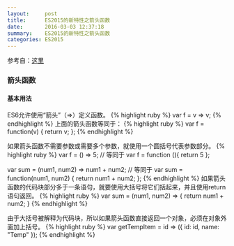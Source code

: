 ```yaml
---
layout:     post
title:      ES2015的新特性之箭头函数
date:       2016-03-03 12:37:18
summary:    ES2015的新特性之箭头函数
categories: ES2015
---
```

参考自：[这里](http://es6.ruanyifeng.com/#docs/function#箭头函数)



### 箭头函数

#### 基本用法
ES6允许使用“箭头”（=>）定义函数。
{% highlight ruby %}
var f = v => v;
{% endhighlight %}
上面的箭头函数等同于：
{% highlight ruby %}
var f = function(v) {
  return v;
};
{% endhighlight %}

如果箭头函数不需要参数或需要多个参数，就使用一个圆括号代表参数部分。
{% highlight ruby %}
var f = () => 5;
// 等同于
var f = function (){ return 5 };

var sum = (num1, num2) => num1 + num2;
// 等同于
var sum = function(num1, num2) {
  return num1 + num2;
};
{% endhighlight %}
如果箭头函数的代码块部分多于一条语句，就要使用大括号将它们括起来，并且使用return语句返回。
{% highlight ruby %}
var sum = (num1, num2) => { return num1 + num2; }
{% endhighlight %}

由于大括号被解释为代码块，所以如果箭头函数直接返回一个对象，必须在对象外面加上括号。
{% highlight ruby %}
var getTempItem = id => ({ id: id, name: "Temp" });
{% endhighlight %}
